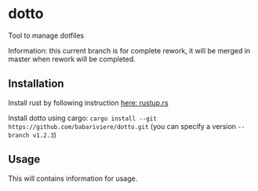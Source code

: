 # dotto
Tool to manage dotfiles

Information: this current branch is for complete rework, it will be merged in master when rework will be completed.

## Installation

Install rust by following instruction [here: rustup.rs](https://rustup.rs)

Install dotto using cargo: `cargo install --git https://github.com/babariviere/dotto.git`
(you can specify a version `--branch v1.2.3`)

## Usage

This will contains information for usage.
